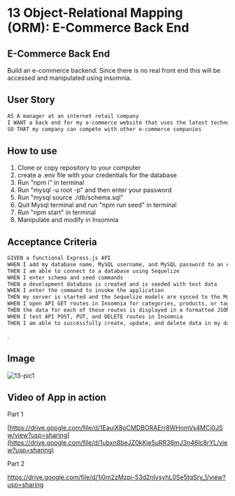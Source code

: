 # 13 Object-Relational Mapping (ORM): E-Commerce Back End

## E-Commerce Back End

Build an e-commerce backend. Since there is no real front end this will be accessed and manipulated using insomnia.

## User Story

```md
AS A manager at an internet retail company
I WANT a back end for my e-commerce website that uses the latest technologies
SO THAT my company can compete with other e-commerce companies
```
## How to use

1) Clone or copy repository to your computer
2) create a .env file with your credentials for the database
3) Run "npm i" in terminal
4) Run "mysql -u root -p" and then enter your password
5) Run "mysql source ./db/schema.sql"
6) Quit Mysql terminal and run "npm run seed" in terminal
7) Run "npm start" in terminal
8) Manipulate and modify in Insomnia



## Acceptance Criteria

```md
GIVEN a functional Express.js API
WHEN I add my database name, MySQL username, and MySQL password to an environment variable file
THEN I am able to connect to a database using Sequelize
WHEN I enter schema and seed commands
THEN a development database is created and is seeded with test data
WHEN I enter the command to invoke the application
THEN my server is started and the Sequelize models are synced to the MySQL database
WHEN I open API GET routes in Insomnia for categories, products, or tags
THEN the data for each of these routes is displayed in a formatted JSON
WHEN I test API POST, PUT, and DELETE routes in Insomnia
THEN I am able to successfully create, update, and delete data in my database
```
.
## Image
![13-pic1](https://user-images.githubusercontent.com/46965040/180901701-e09bad40-7eb0-4759-8b63-1046967be648.png)

## Video of App in action

Part 1

[https://drive.google.com/file/d/1EauiX8pCMDBORAErr8WHnmVs4MCj0JSw/view?usp=sharing](https://drive.google.com/file/d/1ubxn8beJZ0kKje5uRR36mJ3n46lc8rYL/view?usp=sharing)

Part 2

https://drive.google.com/file/d/1j0m2zMzpi-53d2nIvsyhL0Se5tqSry_1/view?usp=sharing
